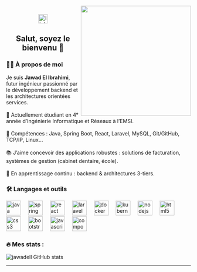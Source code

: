<br clear="both">

<img align="right" height="300" src="https://media.giphy.com/media/bGgsc5mWoryfgKBx1u/giphy.gif" />

###

<div align="center">
  <a href="https://www.linkedin.com/in/jawad-el-ibrahimi/" target="_blank">
    <img src="https://img.shields.io/static/v1?message=LinkedIn&logo=linkedin&label=&color=0077B5&logoColor=white&labelColor=&style=for-the-badge" height="25" alt="linkedin logo" />
  </a>
</div>

###

<h2 align="center">Salut, soyez le bienvenu 👋</h2>

###

<h3 align="left">👩‍💻 À propos de moi</h3>

<p align="left">
  Je suis <strong>Jawad El Ibrahimi</strong>, futur ingénieur passionné par le développement backend et les architectures orientées services.<br><br>
  🔭 Actuellement étudiant en 4ᵉ année d’Ingénierie Informatique et Réseaux à l’EMSI.<br><br>
  🧰 Compétences : Java, Spring Boot, React, Laravel, MySQL, Git/GitHub, TCP/IP, Linux…<br><br>
  📚 J’aime concevoir des applications robustes : solutions de facturation, systèmes de gestion (cabinet dentaire, école).<br><br>
  🌱 En apprentissage continu : backend & architectures 3-tiers.
</p>

###

<h3 align="left">🛠 Langages et outils</h3>

<div align="left">
  <img src="https://cdn.jsdelivr.net/gh/devicons/devicon/icons/java/java-original.svg" height="40" alt="java logo" />
  <img width="12" />
  <img src="https://cdn.jsdelivr.net/gh/devicons/devicon/icons/spring/spring-original.svg" height="40" alt="spring logo" />
  <img width="12" />
  <img src="https://cdn.jsdelivr.net/gh/devicons/devicon/icons/react/react-original.svg" height="40" alt="react logo" />
  <img width="12" />
  <img src="https://cdn.jsdelivr.net/gh/devicons/devicon/icons/laravel/laravel-original.svg" height="40" alt="laravel logo" />
  <img width="12" />
  <img src="https://cdn.jsdelivr.net/gh/devicons/devicon/icons/docker/docker-plain-wordmark.svg" height="40" alt="docker logo" />
  <img width="12" />
  <img src="https://cdn.jsdelivr.net/gh/devicons/devicon/icons/kubernetes/kubernetes-plain.svg" height="40" alt="kubernetes logo" />
  <img width="12" />
  <img src="https://cdn.jsdelivr.net/gh/devicons/devicon/icons/nodejs/nodejs-original.svg" height="40" alt="nodejs logo" />
  <img width="12" />
  <img src="https://cdn.jsdelivr.net/gh/devicons/devicon/icons/html5/html5-original.svg" height="40" alt="html5 logo" />
  <img width="12" />
  <img src="https://cdn.jsdelivr.net/gh/devicons/devicon/icons/css3/css3-original.svg" height="40" alt="css3 logo" />
  <img width="12" />
  <img src="https://cdn.jsdelivr.net/gh/devicons/devicon/icons/bootstrap/bootstrap-original.svg" height="40" alt="bootstrap logo" />
  <img width="12" />
  <img src="https://cdn.jsdelivr.net/gh/devicons/devicon/icons/javascript/javascript-original.svg" height="40" alt="javascript logo" />
  <img width="12" />
  <img src="https://cdn.jsdelivr.net/gh/devicons/devicon/icons/composer/composer-original.svg" height="40" alt="composer logo" />
</div>

###

<h3 align="left">🔥 Mes stats :</h3>

<p align="left">
  <img src="https://github-readme-stats.vercel.app/api?username=jawadell&show_icons=true&theme=dark&hide_border=true" alt="jawadell GitHub stats" />
</p>

---
